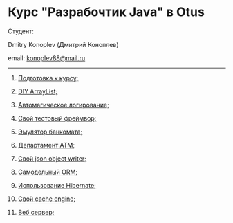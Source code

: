 # Курс "Разрабочтик Java" в Otus

Студент:

Dmitry Konoplev (Дмитрий Коноплев)

email: konoplev88@mail.ru
<hr>

1. [Подготовка к курсу;](https://github.com/Dmitry-khv/2019-09-otus-java-konoplev/tree/master/hw01-maven)

2. [DIY ArrayList;](https://github.com/Dmitry-khv/2019-09-otus-java-konoplev/tree/master/hw02-generics)

4. [Автомагическое логирование;](https://github.com/Dmitry-khv/2019-09-otus-java-konoplev/tree/master/hw04-al)

5. [Свой тестовый фреймвор;](https://github.com/Dmitry-khv/2019-09-otus-java-konoplev/tree/master/hw05-test_framework)

6. [Эмулятор банкомата;](https://github.com/Dmitry-khv/2019-09-otus-java-konoplev/tree/master/hw06-atm)

7. [Департамент ATM;](https://github.com/Dmitry-khv/2019-09-otus-java-konoplev/tree/master/hw07-atm_department)

8. [Cвой json object writer;](https://github.com/Dmitry-khv/2019-09-otus-java-konoplev/tree/master/hw08-myJson)

9. [Самодельный ORM;](https://github.com/Dmitry-khv/2019-09-otus-java-konoplev/tree/master/hw09-jdbc) 

10. [Использование Hibernate;](https://github.com/Dmitry-khv/2019-09-otus-java-konoplev/tree/master/hw10-hibernate)

11. [Свой cache engine;](https://github.com/Dmitry-khv/2019-09-otus-java-konoplev/tree/master/hw11-cache)

12. [Веб сервер;](https://github.com/Dmitry-khv/2019-09-otus-java-konoplev/tree/master/hw12-jetty)
